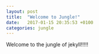 ```yaml
---
layout: post
title:  "Welcome to Jungle!"
date:   2017-01-15 20:35:53 +0100
categories: jungle
---
```

Welcome to the jungle of jekyll!!!!!

